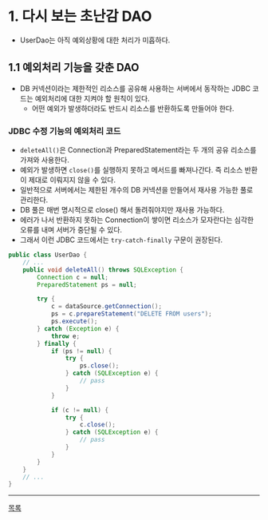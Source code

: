 # 1. 다시 보는 초난감 DAO

- UserDao는 아직 예외상황에 대한 처리가 미흡하다.

## 1.1 예외처리 기능을 갖춘 DAO

- DB 커넥션이라는 제한적인 리소스를 공유해 사용하는 서버에서 동작하는 JDBC 코드는 예외처리에 대한 지켜야 할 원칙이 있다.
    - 어떤 예외가 발생하더라도 반드시 리소스를 반환하도록 만들어야 한다.

### JDBC 수정 기능의 예외처리 코드

- `deleteAll()`은 Connection과 PreparedStatement라는 두 개의 공유 리소스를 가져와 사용한다.
- 예외가 발생하면 `close()`를 실행하지 못하고 메서드를 빠져나간다. 즉 리소스 반환이 제대로 이뤄지지 않을 수 있다.
- 일반적으로 서버에서는 제한된 개수의 DB 커넥션을 만들어서 재사용 가능한 풀로 관리한다.
- DB 풀은 매번 명시적으로 close() 해서 돌려줘야지만 재사용 가능하다.
- 에러가 나서 반환하지 못하는 Connection이 쌓이면 리소스가 모자란다는 심각한 오류를 내며 서버가 중단될 수 있다.
- 그래서 이런 JDBC 코드에서는 `try-catch-finally` 구문이 권장된다.

```java
public class UserDao {
    // ...
    public void deleteAll() throws SQLException {
        Connection c = null;
        PreparedStatement ps = null;

        try {
            c = dataSource.getConnection();
            ps = c.prepareStatement("DELETE FROM users");
            ps.execute();
        } catch (Exception e) {
            throw e;
        } finally {
            if (ps != null) {
                try {
                    ps.close();
                } catch (SQLException e) {
                    // pass
                }
            }

            if (c != null) {
                try {
                    c.close();
                } catch (SQLException e) {
                    // pass
                }
            }
        }
    }
    // ...
}
```

---
[목록](./index.md)
